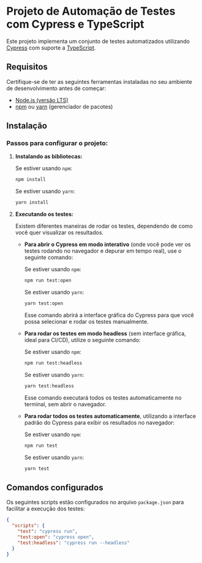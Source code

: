 # Projeto de Automação de Testes com Cypress e TypeScript

Este projeto implementa um conjunto de testes automatizados utilizando [Cypress](https://www.cypress.io/) com suporte a [TypeScript](https://www.typescriptlang.org/).

## Requisitos

Certifique-se de ter as seguintes ferramentas instaladas no seu ambiente de desenvolvimento antes de começar:

- [Node.js (versão LTS)](https://nodejs.org/)
- [npm](https://www.npmjs.com/) ou [yarn](https://yarnpkg.com/) (gerenciador de pacotes)

## Instalação

### Passos para configurar o projeto:

1. **Instalando as bibliotecas:**

    Se estiver usando `npm`:

    ```bash
    npm install
    ```

    Se estiver usando `yarn`:

    ```bash
    yarn install
    ```

2. **Executando os testes:**

    Existem diferentes maneiras de rodar os testes, dependendo de como você quer visualizar os resultados.

    - **Para abrir o Cypress em modo interativo** (onde você pode ver os testes rodando no navegador e depurar em tempo real), use o seguinte comando:

      Se estiver usando `npm`:

      ```bash
      npm run test:open
      ```

      Se estiver usando `yarn`:

      ```bash
      yarn test:open
      ```

      Esse comando abrirá a interface gráfica do Cypress para que você possa selecionar e rodar os testes manualmente.

    - **Para rodar os testes em modo headless** (sem interface gráfica, ideal para CI/CD), utilize o seguinte comando:

      Se estiver usando `npm`:

      ```bash
      npm run test:headless
      ```

      Se estiver usando `yarn`:

      ```bash
      yarn test:headless
      ```

      Esse comando executará todos os testes automaticamente no terminal, sem abrir o navegador.

    - **Para rodar todos os testes automaticamente**, utilizando a interface padrão do Cypress para exibir os resultados no navegador:

      Se estiver usando `npm`:

      ```bash
      npm run test
      ```

      Se estiver usando `yarn`:

      ```bash
      yarn test
      ```

## Comandos configurados

Os seguintes scripts estão configurados no arquivo `package.json` para facilitar a execução dos testes:

```json
{
  "scripts": {
    "test": "cypress run",
    "test:open": "cypress open",
    "test:headless": "cypress run --headless"
  }
}
